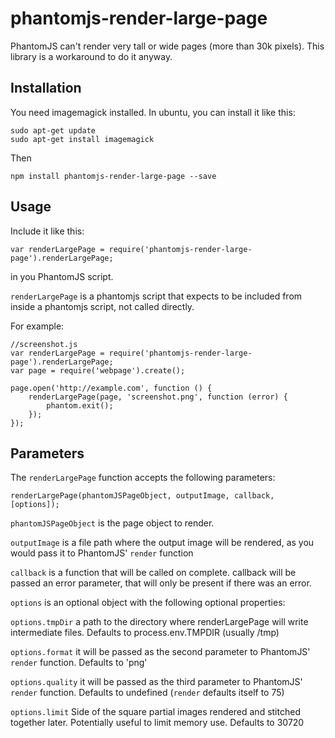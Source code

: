 # phantomjs-render-large-page
PhantomJS can't render very tall or wide pages (more than 30k pixels).  This library is a workaround to do it anyway.

## Installation
You need imagemagick installed.  In ubuntu, you can install it like this:

    sudo apt-get update
    sudo apt-get install imagemagick

Then

    npm install phantomjs-render-large-page --save

## Usage
Include it like this:

    var renderLargePage = require('phantomjs-render-large-page').renderLargePage;

in you PhantomJS script.

`renderLargePage` is a phantomjs script that expects to be included from inside a phantomjs script, not called directly.

For example: 

    //screenshot.js
    var renderLargePage = require('phantomjs-render-large-page').renderLargePage;
    var page = require('webpage').create();

    page.open('http://example.com', function () {
        renderLargePage(page, 'screenshot.png', function (error) {
            phantom.exit();
        });
    });


## Parameters
The `renderLargePage` function accepts the following parameters:

    renderLargePage(phantomJSPageObject, outputImage, callback, [options]);

`phantomJSPageObject` is the page object to render.

`outputImage` is a file path where the output image will be rendered, as you would pass it to PhantomJS' `render` function

`callback` is a function that will be called on complete.  callback will be passed an error parameter, that will only be present if there was an error.

`options` is an optional object with the following optional properties:

`options.tmpDir` a path to the directory where renderLargePage will write intermediate files.  Defaults to process.env.TMPDIR (usually /tmp)

`options.format` it will be passed as the second parameter to PhantomJS' `render` function.  Defaults to 'png'

`options.quality` it will be passed as the third parameter to PhantomJS' `render` function.  Defaults to undefined (`render` defaults itself to 75)

`options.limit` Side of the square partial images rendered and stitched together later.  Potentially useful to limit memory use.  Defaults to 30720
